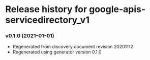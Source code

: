 # Release history for google-apis-servicedirectory_v1

### v0.1.0 (2021-01-01)

* Regenerated from discovery document revision 20201112
* Regenerated using generator version 0.1.0

